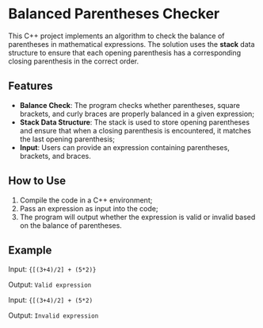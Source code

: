 # Balanced Parentheses Checker

This C++ project implements an algorithm to check the balance of parentheses in mathematical expressions. The solution uses the **stack** data structure to ensure that each opening parenthesis has a corresponding closing parenthesis in the correct order.

## Features

- **Balance Check**: The program checks whether parentheses, square brackets, and curly braces are properly balanced in a given expression;
- **Stack Data Structure**: The stack is used to store opening parentheses and ensure that when a closing parenthesis is encountered, it matches the last opening parenthesis;
- **Input**: Users can provide an expression containing parentheses, brackets, and braces.

## How to Use

1. Compile the code in a C++ environment;
2. Pass an expression as input into the code;
3. The program will output whether the expression is valid or invalid based on the balance of parentheses.

## Example

Input: `{[(3+4)/2] + (5*2)}`

Output: `Valid expression`

Input: `{[(3+4)/2] + (5*2)`

Output: `Invalid expression`
